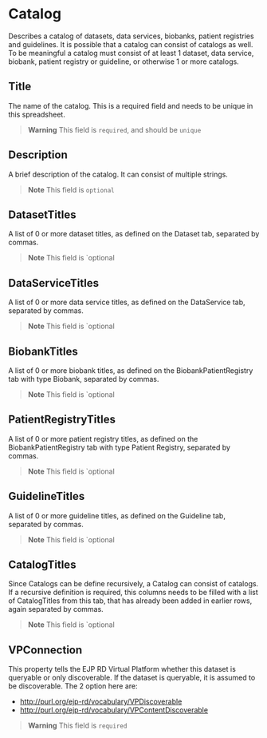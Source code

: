 # Catalog
Describes a catalog of datasets, data services, biobanks, patient registries and guidelines. It is possible that a 
catalog can consist of catalogs as well. To be meaningful a catalog must consist of at least 1 dataset, data service,
biobank, patient registry or guideline, or otherwise 1 or more catalogs. 

## Title
The name of the catalog. This is a required field and needs to be unique in this spreadsheet.

> **Warning** This field is `required`, and should be `unique`

## Description
A brief description of the catalog. It can consist of multiple strings.

> **Note** This field is `optional`

## DatasetTitles
A list of 0 or more dataset titles, as defined on the Dataset tab, separated by commas.

> **Note** This field is `optional

## DataServiceTitles
A list of 0 or more data service titles, as defined on the DataService tab, separated by commas.

> **Note** This field is `optional

## BiobankTitles
A list of 0 or more biobank titles, as defined on the BiobankPatientRegistry tab with type Biobank, separated by commas.

> **Note** This field is `optional

## PatientRegistryTitles
A list of 0 or more patient registry titles, as defined on the BiobankPatientRegistry tab with type Patient Registry, 
separated by commas.

> **Note** This field is `optional

## GuidelineTitles
A list of 0 or more guideline titles, as defined on the Guideline tab, separated by commas.

> **Note** This field is `optional

## CatalogTitles
Since Catalogs can be define recursively, a Catalog can consist of catalogs. If a recursive definition is required, 
this columns needs to be filled with a list of CatalogTitles from this tab, that has already been added in earlier rows,
again separated by commas.

> **Note** This field is `optional

## VPConnection
This property tells the EJP RD Virtual Platform whether this dataset is queryable or only discoverable. If the dataset is
queryable, it is assumed to be discoverable. The 2 option here are:

- http://purl.org/ejp-rd/vocabulary/VPDiscoverable
- http://purl.org/ejp-rd/vocabulary/VPContentDiscoverable
> **Warning** This field is `required`
